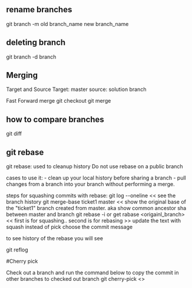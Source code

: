 ## rename branches
git branch -m old branch_name new branch_name

## deleting branch 
git branch -d branch

## Merging
Target and Source
Target: master
source: solution branch

Fast Forward merge
git checkout<target-branch>
git merge <source branch> 

## how to compare branches 
git diff <branch1> <branch2> 

## git rebase 
git rebase: used to cleanup history
Do not use rebase on a public branch 

cases to use it:
    - clean up your local history before sharing a branch 
    - pull changes from a branch into your branch without performing a merge.

steps for squashing commits with rebase:
git log --oneline    << see the branch history
git merge-base ticket1 master  << show the original base of the "ticket1" branch created from master. aka show common ancestor sha between master and branch
git rebase -i <commit-sha> or get rabase <origainl_branch> << first is for squashing.. second is for rebasing >>
update the text with squash instead of pick
choose the commit message

to see history of the rebase you will see 

git reflog 

#Cherry pick 

Check out a branch and run the command below to copy the commit in other branches to checked out branch
git cherry-pick <<commit hash >>

